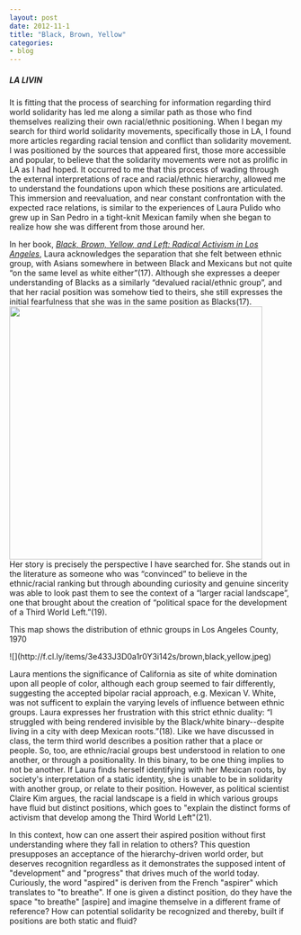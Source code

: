 ```yaml
---
layout: post
date: 2012-11-1 
title: "Black, Brown, Yellow"
categories:
- blog
---
```

<h5>LA LIVIN</h5>
<p>	It is fitting that the process of searching for information regarding third world solidarity has led me along a similar path as those who find themselves realizing their own racial/ethnic positioning. When I began my search for third world solidarity movements, specifically those in LA, I found more articles regarding racial tension and conflict than solidarity movement. I was positioned by the sources that appeared first, those more accessible and popular, to believe that the solidarity movements were not as prolific in LA as I had hoped. It occurred to me that this process of wading through the external interpretations of race and racial/ethnic hierarchy, allowed me to understand the foundations upon which these positions are articulated. This immersion and reevaluation, and near constant confrontation with the expected race relations, is similar to the experiences of Laura Pulido who grew up in San Pedro in a tight-knit Mexican family when she began to realize how she was different from those around her.</p><p>In her book, <font style='font-style:italic;'><a href='http://www.ucpress.edu/book.php?isbn=9780520245204'>Black, Brown, Yellow, and Left: Radical Activism in Los Angeles</a></font>, Laura acknowledges the separation that she felt between ethnic group, with Asians somewhere in between Black and Mexicans but not quite “on the same level as white either”(17).  Although she expresses a deeper understanding of Blacks as a similarly “devalued racial/ethnic group”, and that her racial position was somehow tied to theirs, she still expresses the initial fearfulness that she was in the same position as Blacks(17).<img src='http://www.secfac.wisc.edu/images/p_HilldalePulido.jpg' height=450;></br>
Her story is precisely the perspective I have searched for. She stands out in the literature as someone who was “convinced” to believe in the ethnic/racial ranking but through abounding curiosity and genuine sincerity was able to look past them to see the context of a “larger racial landscape”, one that brought about the creation of “political space for the development of a Third World Left.”(19).</p>
<p>This map shows the distribution of ethnic groups in Los Angeles County, 1970</p>
![](http://f.cl.ly/items/3e433J3D0a1r0Y3i142s/brown,black,yellow.jpeg)
<p>Laura mentions the significance of California as site of white domination upon all people of color, although each group seemed to fair differently, suggesting the accepted bipolar racial approach, e.g. Mexican V. White, was not sufficent to explain the varying levels of influence between ethnic groups. Laura expresses her frustration with this strict ethnic duality: “I struggled with being rendered invisible by the Black/white binary--despite living in a city with deep Mexican roots.”(18). Like we have discussed in class, the term third world  describes a position rather that a place or people. So, too, are ethnic/racial groups best understood in relation to one another, or through a positionality. In this binary, to be one thing implies to not be another. If Laura finds herself identifying with her Mexican roots, by society's interpretation of a static identity, she is unable to be in solidarity with another group, or relate to their position. However, as political scientist Claire Kim argues, the racial landscape is a field in which various groups have fluid but distinct positions, which goes to "explain the distinct forms of activism that develop among the Third World Left"(21).</p><p>In this context, how can one assert their aspired position without first understanding where they fall in relation to others? This question presupposes an acceptance of the hierarchy-driven world order, but deserves recognition regardless as it demonstrates the supposed intent of "development" and "progress" that drives much of the world today. Curiously, the word "aspired" is deriven from the French "aspirer" which translates to "to breathe". If one is given a distinct position, do they have the space "to breathe" [aspire] and imagine themselve in a different frame of reference? How can potential solidarity be recognized and thereby, built if positions are both static and fluid?</p>